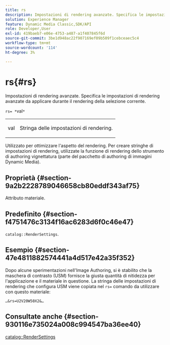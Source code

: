 ```yaml
---
title: rs
description: Impostazioni di rendering avanzate. Specifica le impostazioni di rendering avanzate da applicare durante il rendering della selezione corrente.
solution: Experience Manager
feature: Dynamic Media Classic,SDK/API
role: Developer,User
exl-id: 419baeb7-e06e-4753-a487-a1f407845f6d
source-git-commit: 3be1d948ac22f907169ef09b509f1cebceaec5c4
workflow-type: tm+mt
source-wordcount: '114'
ht-degree: 3%

---
```


# rs{#rs}

Impostazioni di rendering avanzate. Specifica le impostazioni di rendering avanzate da applicare durante il rendering della selezione corrente.

`rs= *`val`*`

<table id="simpletable_4B028996E5824FC18B9749D1A6A3C2E3"> 
 <tr class="strow"> 
  <td class="stentry"> <p><span class="varname"> val</span> </p> </td> 
  <td class="stentry"> <p>Stringa delle impostazioni di rendering. </p></td> 
 </tr> 
</table>

Utilizzato per ottimizzare l&#39;aspetto del rendering. Per creare stringhe di impostazioni di rendering, utilizzate la funzione di rendering dello strumento di authoring vignettatura (parte del pacchetto di authoring di immagini Dynamic Media).

## Proprietà {#section-9a2b2228789046658cb80eddf343af75}

Attributo materiale.

## Predefinito {#section-f4751476c3134f16ac6283d6f0c46e47}

`catalog::RenderSettings`.

## Esempio {#section-47e4811882574441a4d517e42a35f352}

Dopo alcune sperimentazioni nell&#39;Image Authoring, si è stabilito che la maschera di contrasto (USM) fornisce la giusta quantità di nitidezza per l&#39;applicazione e il materiale in questione. La stringa delle impostazioni di rendering che configura USM viene copiata nel `rs=` comando da utilizzare con questo materiale:

`…&rs=U2V20W50X2&…`

## Consultate anche {#section-930116e735024a008c994547ba36ee40}

[catalog::RenderSettings](../../../../../ir-api/material-cat/image-rendering-api-ref/c-ir-material-catalog/c-ir-material-data-reference/r-ir-rendersettings-dataref.md#reference-9ce753ae4096455eadcc12ac064de711)
